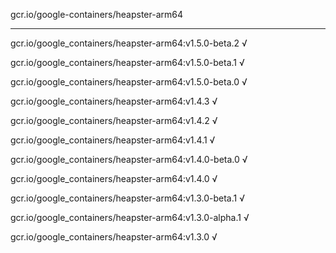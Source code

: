 gcr.io/google-containers/heapster-arm64 

----
gcr.io/google_containers/heapster-arm64:v1.5.0-beta.2 √

gcr.io/google_containers/heapster-arm64:v1.5.0-beta.1 √

gcr.io/google_containers/heapster-arm64:v1.5.0-beta.0 √

gcr.io/google_containers/heapster-arm64:v1.4.3 √

gcr.io/google_containers/heapster-arm64:v1.4.2 √

gcr.io/google_containers/heapster-arm64:v1.4.1 √

gcr.io/google_containers/heapster-arm64:v1.4.0-beta.0 √

gcr.io/google_containers/heapster-arm64:v1.4.0 √

gcr.io/google_containers/heapster-arm64:v1.3.0-beta.1 √

gcr.io/google_containers/heapster-arm64:v1.3.0-alpha.1 √

gcr.io/google_containers/heapster-arm64:v1.3.0 √

